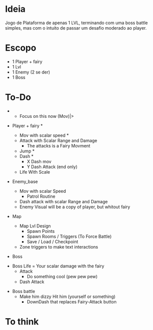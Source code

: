 # Ideia
Jogo de Plataforma de apenas 1 LVL, terminando com uma boss battle simples, mas com o intuito
de passar um desafio moderado ao player.
# Escopo
- 1 Player + fairy
- 1 Lvl
- 1 Enemy (2 se der)
- 1 Boss
# To-Do
* * Focus on this now (Mov)|>
- Player + fairy *
    - Mov with scalar speed *
    - Attack with Scalar Range and Damage
        - The attacks is a Fairy Movment
    - Jump *
    - Dash *
        - X Dash mov
        - Y Dash Attack (end only)
    - Life With Scale

- Enemy_base
    - Mov with scalar Speed
        - Patrol Routine
    - Dash attack with scalar Range and Damage
    * Enemy Visual will be a copy of player, but whitout fairy
- Map
    - Map Lvl Design
        - Spawn Points
        - Spawn Rooms / Triggers (To Force Battle)
        - Save / Load / Checkpoint
    - Zone triggers to make text interactions

- Boss
* Boss Life = Your scalar damage with the fairy
    - Attack
        - Do something cool (pew pew pew)
    - Dash Attack
- Boss battle
    - Make him dizzy Hit him (yourself or something)
        - DownDash that replaces Fairy-Attack button



# To think